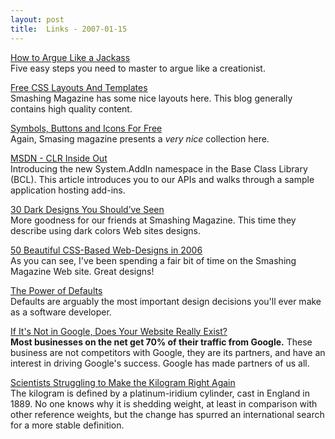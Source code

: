```yaml
---
layout: post
title:  Links - 2007-01-15
---
```

[How to Argue Like a Jackass](http://www.infidelguy.com/members/Neil/comics/0.gif)  
Five easy steps you need to master to argue like a creationist.

[Free CSS Layouts And Templates](http://www.smashingmagazine.com/2007/01/12/free-css-layouts-and-templates/)  
Smashing Magazine has some nice layouts here. This blog generally contains high quality content.

[Symbols, Buttons and Icons For Free](http://www.smashingmagazine.com/2006/09/03/symbols-buttons-and-icons-for-free/)  
Again, Smasing magazine presents a _very nice_ collection here.

[MSDN - CLR Inside Out](http://msdn.microsoft.com/msdnmag/issues/07/02/CLRInsideOut/default.aspx)  
Introducing the new System.AddIn namespace in the Base Class Library (BCL). This article introduces you to our APIs and walks through a sample application hosting add-ins.

[30 Dark Designs You Should’ve Seen](http://www.smashingmagazine.com/2007/01/13/30-dark-designs-you-shouldve-seen/)  
More goodness for our friends at Smashing Magazine. This time they describe using dark colors Web sites designs.

[50 Beautiful CSS-Based Web-Designs in 2006](http://www.smashingmagazine.com/2006/12/19/50-beautiful-css-based-web-designs-in-2006/)  
As you can see, I've been spending a fair bit of time on the Smashing Magazine Web site. Great designs!

[The Power of Defaults](http://www.codinghorror.com/blog/)  
Defaults are arguably the most important design decisions you'll ever make as a software developer.

[If It's Not in Google, Does Your Website Really Exist?](http://www.codinghorror.com/blog/archives/000767.html)  
**Most businesses on the net get 70% of their traffic from Google.** These business are not competitors with Google, they are its partners, and have an interest in driving Google's success. Google has made partners of us all.

[Scientists Struggling to Make the Kilogram Right Again](http://faculty.washington.edu/smcohen/320/Kilogram.htm)  
The kilogram is defined by a platinum-iridium cylinder, cast in England in 1889. No one knows why it is shedding weight, at least in comparison with other reference weights, but the change has spurred an international search for a more stable definition.
